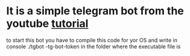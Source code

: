<h1>It is a simple telegram bot from the youtube <a href = "https://youtu.be/PnOrFYtZJUI"> tutorial </a></h1>

to start this bot you have to compile this code for yor OS and write in console ./tgbot -tg-bot-token <your token> in the folder where the executable file is
